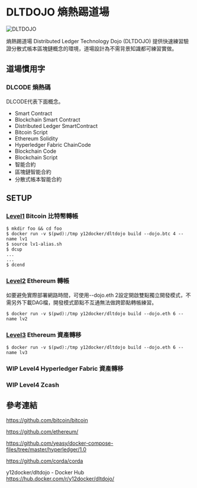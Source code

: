 # DLTDOJO 熵熱踢道場

![DLTDOJO](dltdojo.png "DLT DOJO")

熵熱踢道場 Distributed Ledger Technology Dojo (DLTDOJO) 提供快速練習驗證分散式帳本區塊鏈概念的環境，道場設計為不需背景知識都可練習實做。

## 道場慣用字

### DLCODE 熵熱碼
DLCODE代表下面概念。

* Smart Contract
* Blockchain Smart Contract
* Distributed Ledger SmartContract
* Bitcoin Script
* Ethereum Solidity
* Hyperledger Fabric ChainCode
* Blockchain Code
* Blockchain Script
* 智能合約
* 區塊鏈智能合約
* 分散式帳本智能合約

## SETUP

### [Level1](levels/level1/) Bitcoin 比特幣轉帳

```
$ mkdir foo && cd foo
$ docker run -v $(pwd):/tmp y12docker/dltdojo build --dojo.btc 4 --name lv1
$ source lv1-alias.sh
$ dcup
...
...
$ dcend
```

### [Level2](levels/level2/) Ethereum 轉帳

如要避免實際部署網路時間，可使用--dojo.eth 2設定開啟雙點獨立開發模式，不需另外下載DAG檔，開發模式節點不互通無法做跨節點轉帳練習。

```
$ docker run -v $(pwd):/tmp y12docker/dltdojo build --dojo.eth 6 --name lv2
```

### [Level3](levels/level3/) Ethereum 資產轉移

```
$ docker run -v $(pwd):/tmp y12docker/dltdojo build --dojo.eth 6 --name lv3
```

### WIP Level4 Hyperledger Fabric 資產轉移

### WIP Level4 Zcash

## 參考連結

<https://github.com/bitcoin/bitcoin>

<https://github.com/ethereum/>

<https://github.com/yeasy/docker-compose-files/tree/master/hyperledger/1.0>

<https://github.com/corda/corda>

y12docker/dltdojo - Docker Hub <https://hub.docker.com/r/y12docker/dltdojo/>
